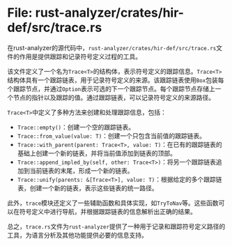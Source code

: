 # File: rust-analyzer/crates/hir-def/src/trace.rs

在rust-analyzer的源代码中，`rust-analyzer/crates/hir-def/src/trace.rs`文件的作用是提供跟踪和记录符号定义过程的工具。

该文件定义了一个名为`Trace<T>`的结构体，表示符号定义的跟踪信息。`Trace<T>`结构体具有一个跟踪链表，用于记录符号定义的来源。该跟踪链表使用`Box`包装每个跟踪节点，并通过`Option`表示可选的下一个跟踪节点。每个跟踪节点存储上一个节点的指针以及跟踪的值。通过跟踪链表，可以记录符号定义的来源路径。

`Trace<T>`中定义了多种方法来创建和处理跟踪信息，包括：

- `Trace::empty()`：创建一个空的跟踪链表。
- `Trace::from_value(value: T)`：创建一个只包含当前值的跟踪链表。
- `Trace::with_parent(parent: Trace<T>, value: T)`：在已有的跟踪链表的基础上创建一个新的链表，并将当前值添加到链表的顶部。
- `Trace::append_impled_by(self, other: Trace<T>)`：将另一个跟踪链表追加到当前链表的末尾，形成一个新的链表。
- `Trace::unify(parents: &[Trace<T>], value: T)`：根据给定的多个跟踪链表，创建一个新的链表，表示这些链表的统一路径。

此外，`trace`模块还定义了一些辅助函数和具体实现，如`TryToNav`等。这些函数可以在符号定义中进行导航，并根据跟踪链表的信息解析出正确的结果。

总之，`trace.rs`文件为`rust-analyzer`提供了一种用于记录和跟踪符号定义路径的工具，为语言分析及其他功能提供必要的信息支持。

